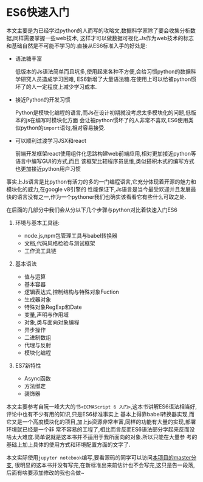 # ES6快速入门

本文主要是为已经学过python的人而写的攻略文,数据科学家除了要会收集分析数据,同样需要掌握一些web技术,
这样才可以做数据可视化.Js作为web技术的标志和基础自然是不可能不学习的.直接从ES6标准入手的好处是:

+ 语法糖丰富

    低版本的Js语法简单而且坑多,使用起来各种不方便,会给习惯python的数据科学研究人员造成学习困难,
    ES6新增了大量语法糖.在使用上可以给被python惯坏了的人一定程度上减少学习成本.

+ 接近Python的开发习惯

    Python是模块化编程的语言,而Js在设计初期就没考虑太多模块化的问题,低版本的js在编写时模块化方面
    会让被python惯坏了的人非常不喜欢,ES6使用类似python的`import`语句,相对容易接受.

+ 可以顺利过渡学习JSX和react

    前端开发框架react使用组件化思路构建web前端应用,相对更加接近python等语言中编写GUI的方式,而且
    该框架比较程序员思维,类似搭积木式的编写方式也更加接近python用户习惯

事实上Js语言是比python有活力的多的一门编程语言,它充分体现着开源的魅力和模块化的威力,在google v8引擎的
性能保证下,Js语言是当今最受欢迎并且发展最快的语言没有之一,作为一个pythoner我们也确实该看看它有些什么可取之处.

在后面的几部分中我们会从分以下几个步骤与python对比着快速入门ES6

1. 环境与基本工具链:

    + node.js,npm包管理工具与babel转换器
    + 文档,代码风格检验与测试框架
    + 工作流工具链

2. 基本语法

    + 值与运算
    + 基本容器
    + 逻辑表达式,控制结构与特殊对象Fuction
    + 生成器对象
    + 特殊对象RegExp和Date
    + 变量,声明与作用域
    + 对象,类与面向对象编程
    + 异步操作
    + 二进制数组
    + 代理与反射
    + 模块化编程

3. ES7新特性

    + Async函数
    + 方法绑定
    + 装饰器

本文主要参考自阮一峰大大的书`<ECMAScript 6 入门>`,这本书讲解ES6语法相当好,评论中也有不少有用的知识,只是ES6标准事实上
基本上得靠babel转换器实现,而它又是一个高度模块化的项目,加上js资源非常丰富,同样的功能有大量的实现,部署环境就已经是一个非
常不容易的工程了,相比而言反而ES6语法部分学起来反而没啥太大难度.简单说就是这本书并不适用于我所面向的对象.所以只能在大量参
考的基础上加上具体的使用方式和环境配置方面的文字了.

本文实际使用`jupyter notebook`编写,要看源码的同学可以访问[本项目的master分支](https://github.com/hsz1273327/Quick_Start_ES6),
很明显的这本书并没有写完,在新标准出来前估计也不会写完,这只是告一段落,后面有啥要添加修改的我也会做~
